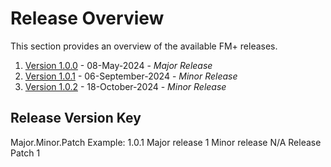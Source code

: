 # Release Overview 
This section provides an overview of the available FM+ releases. 

1. [Version 1.0.0](./V1.0.0.md) - 08-May-2024 - *Major Release*
2. [Version 1.0.1](./V1.0.1.md) - 06-September-2024 - *Minor Release*
3. [Version 1.0.2](./V1.0.2.md) - 18-October-2024 - *Minor Release*


## Release Version Key
Major.Minor.Patch
Example:
1.0.1
Major release 1
Minor release N/A
Release Patch 1

